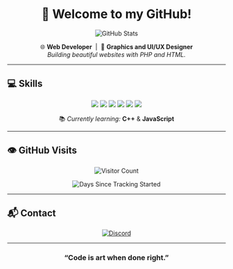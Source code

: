<h1 align="center">🚪 Welcome to my GitHub!</h1>

<p align="center">
  <img src="https://github-readme-stats.vercel.app/api?username=Dexterek33&show_icons=true&theme=merko" alt="GitHub Stats" />
</p>

<p align="center">
  🌐 <strong>Web Developer</strong> &nbsp;|&nbsp; 🎨 <strong>Graphics and UI/UX Designer</strong><br>
  <em>Building beautiful websites with PHP and HTML.</em>
</p>

---

## 💻 Skills

<p align="center">
  <img src="https://img.shields.io/badge/Lua-2C2D72?style=for-the-badge&logo=lua&logoColor=white" />
  <img src="https://img.shields.io/badge/PHP-777BB4?style=for-the-badge&logo=php&logoColor=white" />
  <img src="https://img.shields.io/badge/HTML5-E34F26?style=for-the-badge&logo=html5&logoColor=white" />
  <img src="https://img.shields.io/badge/CSS3-1572B6?style=for-the-badge&logo=css3&logoColor=white" />
  <img src="https://img.shields.io/badge/JavaScript-F7DF1E?style=for-the-badge&logo=javascript&logoColor=black" />
  <img src="https://img.shields.io/badge/C++-00599C?style=for-the-badge&logo=c%2B%2B&logoColor=white" />
</p>

<p align="center">
  📚 <em>Currently learning:</em> <strong>C++</strong> & <strong>JavaScript</strong>
</p>

---

## 👁️ GitHub Visits

<p align="center">
  <img src="https://komarev.com/ghpvc/?username=Dexterek33&label=Profile+Views&color=blue&style=flat-square" alt="Visitor Count"/> 
</p>

<p align="center">
  <img src="https://count.dayssincestart.com/24-12-2023?label=Tracking%20for&style=flat-square&color=blue" alt="Days Since Tracking Started"/>
</p>

---

## 📬 Contact

<p align="center">
  <a href="https://discord.com/users/1255694617379078259" target="_blank">
    <img src="https://img.shields.io/badge/Discord-learntofraud-5865F2?style=for-the-badge&logo=discord&logoColor=white" alt="Discord">
  </a>
</p>

---

<h3 align="center">“Code is art when done right.”</h3>
